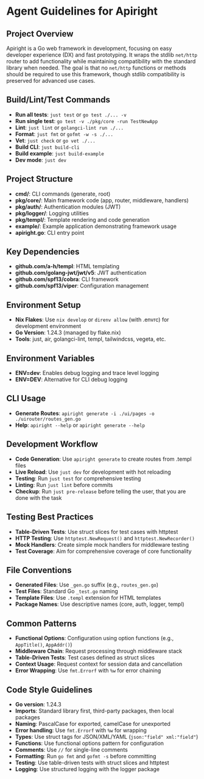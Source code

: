 # Agent Guidelines for Apiright

## Project Overview
Apiright is a Go web framework in development, focusing on easy developer experience (DX) and fast prototyping. It wraps the stdlib `net/http` router to add functionality while maintaining compatibility with the standard library when needed. The goal is that no `net/http` functions or methods should be required to use this framework, though stdlib compatibility is preserved for advanced use cases.

## Build/Lint/Test Commands
- **Run all tests**: `just test` or `go test ./... -v`
- **Run single test**: `go test -v ./pkg/core -run TestNewApp`
- **Lint**: `just lint` or `golangci-lint run ./...`
- **Format**: `just fmt` or `gofmt -w -s ./...`
- **Vet**: `just check` or `go vet ./...`
- **Build CLI**: `just build-cli`
- **Build example**: `just build-example`
- **Dev mode**: `just dev`

## Project Structure
- **cmd/**: CLI commands (generate, root)
- **pkg/core/**: Main framework code (app, router, middleware, handlers)
- **pkg/auth/**: Authentication modules (JWT)
- **pkg/logger/**: Logging utilities
- **pkg/templ/**: Template rendering and code generation
- **example/**: Example application demonstrating framework usage
- **apiright.go**: CLI entry point

## Key Dependencies
- **github.com/a-h/templ**: HTML templating
- **github.com/golang-jwt/jwt/v5**: JWT authentication
- **github.com/spf13/cobra**: CLI framework
- **github.com/spf13/viper**: Configuration management

## Environment Setup
- **Nix Flakes**: Use `nix develop` or `direnv allow` (with .envrc) for development environment
- **Go Version**: 1.24.3 (managed by flake.nix)
- **Tools**: just, air, golangci-lint, templ, tailwindcss, vegeta, etc.

## Environment Variables
- **ENV=dev**: Enables debug logging and trace level logging
- **ENV=DEV**: Alternative for CLI debug logging

## CLI Usage
- **Generate Routes**: `apiright generate -i ./ui/pages -o ./uirouter/routes_gen.go`
- **Help**: `apiright --help` or `apiright generate --help`

## Development Workflow
- **Code Generation**: Use `apiright generate` to create routes from .templ files
- **Live Reload**: Use `just dev` for development with hot reloading
- **Testing**: Run `just test` for comprehensive testing
- **Linting**: Run `just lint` before commits
- **Checkup**: Run `just pre-release` before telling the user, that you are done with the task

## Testing Best Practices
- **Table-Driven Tests**: Use struct slices for test cases with httptest
- **HTTP Testing**: Use `httptest.NewRequest()` and `httptest.NewRecorder()`
- **Mock Handlers**: Create simple mock handlers for middleware testing
- **Test Coverage**: Aim for comprehensive coverage of core functionality

## File Conventions
- **Generated Files**: Use `_gen.go` suffix (e.g., `routes_gen.go`)
- **Test Files**: Standard Go `_test.go` naming
- **Template Files**: Use `.templ` extension for HTML templates
- **Package Names**: Use descriptive names (core, auth, logger, templ)

## Common Patterns
- **Functional Options**: Configuration using option functions (e.g., `AppTitle()`, `AppAddr()`)
- **Middleware Chain**: Request processing through middleware stack
- **Table-Driven Tests**: Test cases defined as struct slices
- **Context Usage**: Request context for session data and cancellation
- **Error Wrapping**: Use `fmt.Errorf` with `%w` for error chaining

## Code Style Guidelines
- **Go version**: 1.24.3
- **Imports**: Standard library first, third-party packages, then local packages
- **Naming**: PascalCase for exported, camelCase for unexported
- **Error handling**: Use `fmt.Errorf` with `%w` for wrapping
- **Types**: Use struct tags for JSON/XML/YAML (`json:"field" xml:"field"`)
- **Functions**: Use functional options pattern for configuration
- **Comments**: Use `//` for single-line comments
- **Formatting**: Run `go fmt` and `gofmt -s` before committing
- **Testing**: Use table-driven tests with struct slices and httptest
- **Logging**: Use structured logging with the logger package

